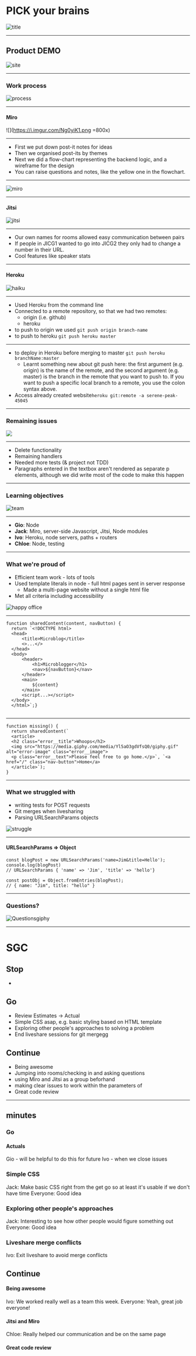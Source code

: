 # PICK your brains 

![title](https://media.giphy.com/media/107xmRfbV37Bq8/giphy.gif)

---

## Product DEMO
![site](https://i.imgur.com/bHqxu5o.png)


---

### Work process

![process](https://media.giphy.com/media/Wf4J5zTj6niOk/giphy.gif)

---

#### Miro

![](https://i.imgur.com/Ng0yiK1.png =800x)


---

- First we put down post-it notes for ideas
- Then we organised post-its by themes
- Next we did a flow-chart representing the backend logic, and a wireframe for the design
- You can raise questions and notes, like the yellow one in the flowchart.

---

![miro](https://media.giphy.com/media/hTrxfLbqXJCfjiFW0X/giphy.gif)


---


#### Jitsi


![jitsi](https://i.imgur.com/2Ehkafh.jpg)

---

- Our own names for rooms allowed easy communication between pairs
- If people in JICG1 wanted to go into JICG2 they only had to change a number in their URL.
-  Cool features like speaker stats

---

#### Heroku

![haiku](https://media.giphy.com/media/3o7TKrwVvGPjFtZ2Rq/giphy.gif)

---

- Used Heroku from the command line
- Connected to a remote repository, so that we had two remotes:
    - origin (i.e. github)
    - heroku 
- to push to origin we used `git push origin branch-name`
- to push to heroku `git push heroku master`

---

- to deploy in Heroku before merging to master `git push heroku branchName:master`
    - Learnt something new about git push here: the first argument (e.g. origin) is the name of the remote, and the second argument (e.g. master) is the branch in the remote that you want to push to. If you want to push a specific local branch to a remote, you use the colon syntax above.
- Access already created website`heroku git:remote -a serene-peak-45045`


---

### Remaining issues
![](https://media.giphy.com/media/Y0gka4ki1Nh8AvMY5X/giphy.gif)

---

- Delete functionality
- Remaining handlers
- Needed more tests (& project not TDD)
- Paragraphs entered in the textbox aren't rendered as separate p elements, although we did write most of the code to make this happen

---

### Learning objectives
![team](https://media.giphy.com/media/XgN7BVqzswKxrLWNkj/giphy.gif)

---

- **Gio**: Node
- **Jack**: Miro, server-side Javascript, Jitsi, Node modules
- **Ivo**: Heroku, node servers, paths + routers
- **Chloe**: Node, testing


---

### What we're proud of

- Efficient team work - lots of tools
- Used template literals in node - full html pages sent in server response
    - Made a multi-page website without a single html file
- Met all criteria including accessibility

![happy office](https://media.giphy.com/media/5YTFe5djWgq0o/giphy.gif)

---

```javascript=1
function sharedContent(content, navButton) {
  return `<!DOCTYPE html>
  <head>
      <title>Microblog</title>
      <>...</>
  </head>
  <body>
      <header>
          <h1>Microblogger</h1>
          <nav>${navButton}</nav>
      </header>
      <main>
          ${content}
      </main>
      <script...></script>
  </body>
  </html>`;}
  
```

---


```javascript=1
function missing() {
  return sharedContent(`
  <article>
  <h2 class="error__title">Whoops</h2>
  <img src="https://media.giphy.com/media/Yl5aO3gdVfsQ0/giphy.gif" alt="error-image" class="error__image">
  <p class="error__text">Please feel free to go home.</p>`, `<a href="/" class="nav-button">Home</a>
  </article>`);
}
```

---

### What we struggled with

- writing tests for POST requests
- Git merges when livesharing
- Parsing URLSearchParams objects

![struggle](https://media.giphy.com/media/KQYhFclHvQFtC/giphy.gif)

---

#### URLSearchParams => Object
```javascript=
const blogPost = new URLSearchParams('name=Jim&title=Hello');
console.log(blogPost) 
// URLSearchParams { 'name' => 'Jim', 'title' => 'hello'}

const postObj = Object.fromEntries(blogPost); 
// { name: "Jim", title: "hello" }
```

---

### Questions?

![Questionsgiphy](https://media.giphy.com/media/xT0xeuOy2Fcl9vDGiA/giphy.gif)

---

# SGC


## Stop
- 

## Go
- Review Estimates -> Actual
- Simple CSS asap, e.g. basic styling based on HTML template
- Exploring other people's approaches to solving a problem
- End liveshare sessions for git mergegg

## Continue
- Being awesome
- Jumping into rooms/checking in and asking questions
- using Miro and Jitsi as a group beforhand
- making clear issues to work within the parameters of
- Great code review

---

## minutes
### Go
#### Actuals
Gio - will be helpful to do this for future
Ivo - when we close issues

### Simple CSS
Jack: Make basic CSS right from the get go so at least it's usable if we don't have time
Everyone: Good idea

### Exploring other people's approaches
Jack: Interesting to see how other people would figure something out
Everyone: Good idea

### Liveshare merge conflicts
Ivo: Exit liveshare to avoid merge conflicts


## Continue
#### Being awesome
Ivo: We worked really well as a team this week.
Everyone: Yeah, great job everyone!

#### Jitsi and Miro
Chloe: Really helped our communication and be on the same page

#### Great code review

